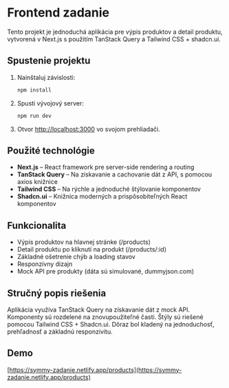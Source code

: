 # Frontend zadanie

Tento projekt je jednoduchá aplikácia pre výpis produktov a detail produktu, vytvorená v Next.js s použitím TanStack Query a Tailwind CSS + shadcn.ui.

## Spustenie projektu

1. Nainštaluj závislosti:
   ```bash
   npm install
   ```
2. Spusti vývojový server:
   ```bash
   npm run dev
   ```
3. Otvor [http://localhost:3000](http://localhost:3000) vo svojom prehliadači.

## Použité technológie

- **Next.js** – React framework pre server-side rendering a routing
- **TanStack Query** – Na získavanie a cachovanie dát z API, s pomocou axios knižnice
- **Tailwind CSS** – Na rýchle a jednoduché štýlovanie komponentov
- **Shadcn.ui** – Knižnica moderných a prispôsobiteľných React komponentov

## Funkcionalita

- Výpis produktov na hlavnej stránke (/products)
- Detail produktu po kliknutí na produkt (/products/:id)
- Základné ošetrenie chýb a loading stavov
- Responzívny dizajn
- Mock API pre produkty (dáta sú simulované, dummyjson.com)

## Stručný popis riešenia

Aplikácia využíva TanStack Query na získavanie dát z mock API. Komponenty sú rozdelené na znovupoužiteľné časti. Štýly sú riešené pomocou Tailwind CSS + Shadcn.ui. Dôraz bol kladený na jednoduchosť, prehľadnosť a základnú responzivitu.

## Demo
[https://symmy-zadanie.netlify.app/products](https://symmy-zadanie.netlify.app/products)